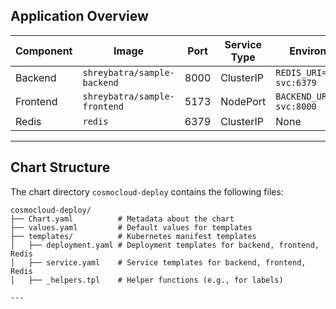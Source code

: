## **Application Overview**  

| Component   | Image                          | Port   | Service Type  | Environment Variables                  |
|-------------|--------------------------------|--------|---------------|----------------------------------------|
| Backend     | `shreybatra/sample-backend`   | 8000   | ClusterIP     | `REDIS_URI=redis://redis-svc:6379`     |
| Frontend    | `shreybatra/sample-frontend`  | 5173   | NodePort      | `BACKEND_URL=http://backend-svc:8000` |
| Redis       | `redis`                       | 6379   | ClusterIP     | None                                   |  


---

## Chart Structure

The chart directory `cosmocloud-deploy` contains the following files:

```plaintext
cosmocloud-deploy/
├── Chart.yaml          # Metadata about the chart
├── values.yaml         # Default values for templates
├── templates/          # Kubernetes manifest templates
│   ├── deployment.yaml # Deployment templates for backend, frontend, Redis
│   ├── service.yaml    # Service templates for backend, frontend, Redis
│   ├── _helpers.tpl    # Helper functions (e.g., for labels)

---

